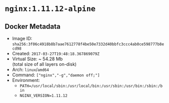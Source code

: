 # `nginx:1.11.12-alpine`

## Docker Metadata

- Image ID: `sha256:3f06c4918b8b7aae7612778f4be50e7332d40bbfc3ccc4ab0ce598777b8ecd98`
- Created: `2017-03-27T19:48:18.367869079Z`
- Virtual Size: ~ 54.28 Mb  
  (total size of all layers on-disk)
- Arch: `linux`/`amd64`
- Command: `["nginx","-g","daemon off;"]`
- Environment:
  - `PATH=/usr/local/sbin:/usr/local/bin:/usr/sbin:/usr/bin:/sbin:/bin`
  - `NGINX_VERSION=1.11.12`
